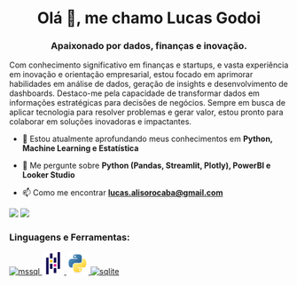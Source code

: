 <h1 align="center">Olá 👋, me chamo Lucas Godoi</h1>
<h3 align="center">Apaixonado por dados, finanças e inovação.</h3>

Com conhecimento significativo em finanças e startups, e vasta experiência em inovação e orientação empresarial, estou focado em aprimorar habilidades em análise de dados, geração de insights e desenvolvimento de dashboards. Destaco-me pela capacidade de transformar dados em informações estratégicas para decisões de negócios. Sempre em busca de aplicar tecnologia para resolver problemas e gerar valor, estou pronto para colaborar em soluções inovadoras e impactantes.


- 🌱 Estou atualmente aprofundando meus conhecimentos em **Python, Machine Learning e Estatística**

- 💬 Me pergunte sobre **Python (Pandas, Streamlit, Plotly), PowerBI e Looker Studio**

- 📫 Como me encontrar **lucas.alisorocaba@gmail.com**

<div> 
  <a href = "mailto:lucas.alisorocaba@gmail.com"><img src="https://img.shields.io/badge/-Gmail-%23333?style=for-the-badge&logo=gmail&logoColor=white" target="_blank"></a>
  <a href="[https://www.linkedin.com/in/lucas-godoi-366782128/]" target="_blank"><img src="https://img.shields.io/badge/-LinkedIn-%230077B5?style=for-the-badge&logo=linkedin&logoColor=white" target="_blank"></a> 
  
</div>

<h3 align="left">Linguagens e Ferramentas:</h3>
<p align="left"> <a href="https://www.microsoft.com/en-us/sql-server" target="_blank" rel="noreferrer"> <img src="https://www.svgrepo.com/show/303229/microsoft-sql-server-logo.svg" alt="mssql" width="40" height="40"/> </a> <a href="https://pandas.pydata.org/" target="_blank" rel="noreferrer"> <img src="https://raw.githubusercontent.com/devicons/devicon/2ae2a900d2f041da66e950e4d48052658d850630/icons/pandas/pandas-original.svg" alt="pandas" width="40" height="40"/> </a> <a href="https://www.python.org" target="_blank" rel="noreferrer"> <img src="https://raw.githubusercontent.com/devicons/devicon/master/icons/python/python-original.svg" alt="python" width="40" height="40"/> </a> <a href="https://www.sqlite.org/" target="_blank" rel="noreferrer"> <img src="https://www.vectorlogo.zone/logos/sqlite/sqlite-icon.svg" alt="sqlite" width="40" height="40"/> </a> </p>
